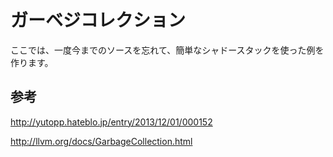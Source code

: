 # ガーベジコレクション

ここでは、一度今までのソースを忘れて、簡単なシャドースタックを使った例を作ります。


## 参考

http://yutopp.hateblo.jp/entry/2013/12/01/000152

http://llvm.org/docs/GarbageCollection.html
